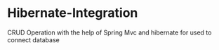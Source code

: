 # Hibernate-Integration
 CRUD Operation with the help of Spring Mvc and hibernate for used to connect database
